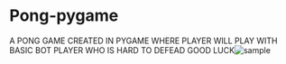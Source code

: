 # Pong-pygame
A PONG GAME CREATED IN PYGAME WHERE PLAYER WILL PLAY WITH BASIC BOT PLAYER WHO IS HARD TO DEFEAD GOOD LUCK![sample](https://user-images.githubusercontent.com/125268222/228834993-ecb69576-813b-4282-8073-f374996ee17c.png)
